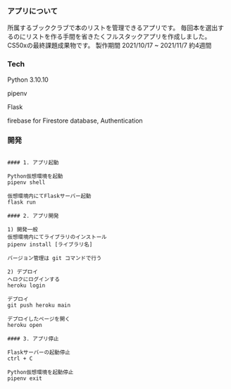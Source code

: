  ### アプリについて
  所属するブッククラブで本のリストを管理できるアプリです。
  毎回本を選出するのにリストを作る手間を省きたくフルスタックアプリを作成しました。<br>
  CS50xの最終課題成果物です。
  製作期間 2021/10/17 ~ 2021/11/7 約4週間
  
  ### Tech 
  
  Python 3.10.10
  
  pipenv 
  
  Flask 
  
  firebase for Firestore database, Authentication
  
  ### 開発
  ```
  
  #### 1. アプリ起動
  
  Python仮想環境を起動
  pipenv shell
  
  仮想環境内にてFlaskサーバー起動
  flask run 
  
  #### 2. アプリ開発
  
  1) 開発一般
  仮想環境内にてライブラリのインストール
  pipenv install [ライブラリ名]
  
  バージョン管理は git コマンドで行う
  
  2) デプロイ
  ヘロクにログインする
  heroku login
  
  デプロイ
  git push heroku main
  
  デプロイしたページを開く
  heroku open
  
  #### 3. アプリ停止
  
  Flaskサーバーの起動停止
  ctrl + C 
  
  Python仮想環境を起動停止
  pipenv exit 
  
  
  ```
  
  
  
 
  
  

  
